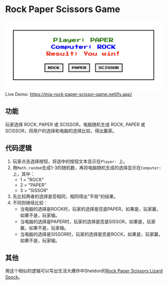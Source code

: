 # Rock Paper Scissors Game

![](images/rock-paper-scissors.png)
Live Demo: https://mia-rock-paper-scissor-game.netlify.app/

## 功能
玩家选择 ROCK, PAPER 或 SCISSOR，电脑随机生成 ROCK, PAPER 或 SCISSOR，将用户的选择和电脑的选择比较，得出赢家。

## 代码逻辑
1. 玩家点击选择按钮，将选中的按钮文本显示在`Player: `上。
2. 用`Math.random`生成1-3的随机数，再将电脑随机生成的选择显示在`Computer: `上，其中：
    - 1 = "ROCK"
    - 2 = "PAPER"
    - 3 = "SISSOR"
3. 先比较两者的选择是否相同，相同得出"平局"的结果。
4. 不同则继续比较：
    - 当电脑的选择是ROCK时，玩家的选择是否是PAPER，如果是，玩家赢，如果不是，玩家输。
    - 当电脑的选择是PAPER时，玩家的选择是否是SISSOR，如果是，玩家赢，如果不是，玩家输。
    - 当电脑的选择是SISSOR时，玩家的选择是否是ROCK，如果是，玩家赢，如果不是，玩家输。

## 其他
用这个相似的逻辑可以写出生活大爆炸中Sheldon的[Rock Paper Scissors Lizard Spock](https://www.youtube.com/watch?v=x5Q6-wMx-K8)。
